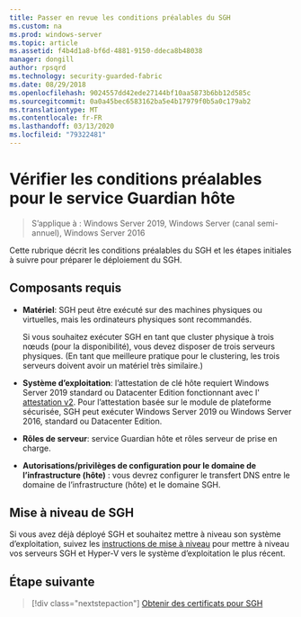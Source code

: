 ```yaml
---
title: Passer en revue les conditions préalables du SGH
ms.custom: na
ms.prod: windows-server
ms.topic: article
ms.assetid: f4b4d1a8-bf6d-4881-9150-ddeca8b48038
manager: dongill
author: rpsqrd
ms.technology: security-guarded-fabric
ms.date: 08/29/2018
ms.openlocfilehash: 9024557dd42ede27144bf10aa5873b6bb12d585c
ms.sourcegitcommit: 0a0a45bec6583162ba5e4b17979f0b5a0c179ab2
ms.translationtype: MT
ms.contentlocale: fr-FR
ms.lasthandoff: 03/13/2020
ms.locfileid: "79322481"
---
```

# <a name="review-prerequisites-for-the-host-guardian-service"></a>Vérifier les conditions préalables pour le service Guardian hôte

>S’applique à : Windows Server 2019, Windows Server (canal semi-annuel), Windows Server 2016


Cette rubrique décrit les conditions préalables du SGH et les étapes initiales à suivre pour préparer le déploiement du SGH.

## <a name="prerequisites"></a>Composants requis 

-   **Matériel**: SGH peut être exécuté sur des machines physiques ou virtuelles, mais les ordinateurs physiques sont recommandés.

    Si vous souhaitez exécuter SGH en tant que cluster physique à trois nœuds (pour la disponibilité), vous devez disposer de trois serveurs physiques. (En tant que meilleure pratique pour le clustering, les trois serveurs doivent avoir un matériel très similaire.)
  
-   **Système d’exploitation**: l’attestation de clé hôte requiert Windows Server 2019 standard ou Datacenter Edition fonctionnant avec l' [attestation v2](guarded-fabric-tpm-trusted-attestation-capturing-hardware.md#versioned-attestation-policies). Pour l’attestation basée sur le module de plateforme sécurisée, SGH peut exécuter Windows Server 2019 ou Windows Server 2016, standard ou Datacenter Edition.

-   **Rôles de serveur**: service Guardian hôte et rôles serveur de prise en charge.

-   **Autorisations/privilèges de configuration pour le domaine de l’infrastructure (hôte)** : vous devrez configurer le transfert DNS entre le domaine de l’infrastructure (hôte) et le domaine SGH. 
    
## <a name="upgrading-hgs"></a>Mise à niveau de SGH

Si vous avez déjà déployé SGH et souhaitez mettre à niveau son système d’exploitation, suivez les [instructions de mise à niveau](guarded-fabric-upgrade-to-2019.md) pour mettre à niveau vos serveurs SGH et Hyper-V vers le système d’exploitation le plus récent.

## <a name="next-step"></a>Étape suivante

> [!div class="nextstepaction"]
> [Obtenir des certificats pour SGH](guarded-fabric-obtain-certs.md)